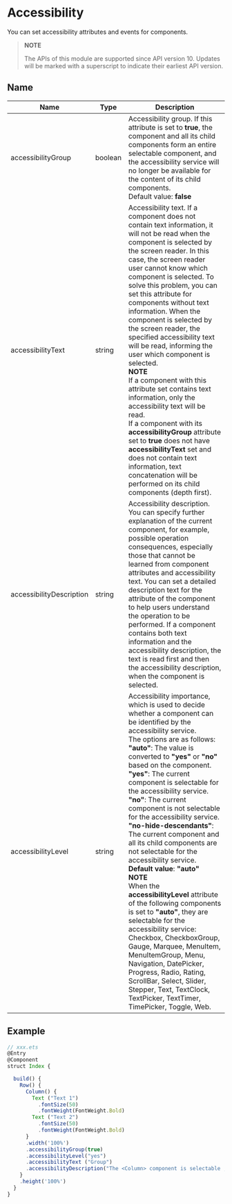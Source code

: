 # Accessibility

You can set accessibility attributes and events for components.

>  **NOTE**
>
>  The APIs of this module are supported since API version 10. Updates will be marked with a superscript to indicate their earliest API version.

## Name

| Name| Type| Description|
| -------- | -------- | -------- |
| accessibilityGroup | boolean | Accessibility group. If this attribute is set to **true**, the component and all its child components form an entire selectable component, and the accessibility service will no longer be available for the content of its child components.<br>Default value: **false**|
| accessibilityText | string   | Accessibility text. If a component does not contain text information, it will not be read when the component is selected by the screen reader. In this case, the screen reader user cannot know which component is selected. To solve this problem, you can set this attribute for components without text information. When the component is selected by the screen reader, the specified accessibility text will be read, informing the user which component is selected.<br>**NOTE**<br>If a component with this attribute set contains text information, only the accessibility text will be read.<br>If a component with its **accessibilityGroup** attribute set to **true** does not have **accessibilityText** set and does not contain text information, text concatenation will be performed on its child components (depth first).|
| accessibilityDescription | string | Accessibility description. You can specify further explanation of the current component, for example, possible operation consequences, especially those that cannot be learned from component attributes and accessibility text. You can set a detailed description text for the attribute of the component to help users understand the operation to be performed. If a component contains both text information and the accessibility description, the text is read first and then the accessibility description, when the component is selected.|
| accessibilityLevel | string | Accessibility importance, which is used to decide whether a component can be identified by the accessibility service.<br>The options are as follows:<br>**"auto"**: The value is converted to **"yes"** or **"no"** based on the component.<br>**"yes"**: The current component is selectable for the accessibility service.<br>**"no"**: The current component is not selectable for the accessibility service.<br>**"no-hide-descendants"**: The current component and all its child components are not selectable for the accessibility service.<br>**Default value**: **"auto"**<br>**NOTE**<br>When the **accessibilityLevel** attribute of the following components is set to **"auto"**, they are selectable for the accessibility service: Checkbox, CheckboxGroup, Gauge, Marquee, MenuItem, MenuItemGroup, Menu, Navigation, DatePicker, Progress, Radio, Rating, ScrollBar, Select, Slider, Stepper, Text, TextClock, TextPicker, TextTimer, TimePicker, Toggle, Web. |

## Example

```ts
// xxx.ets
@Entry
@Component
struct Index {

  build() {
    Row() {
      Column() {
        Text ("Text 1")
          .fontSize(50)
          .fontWeight(FontWeight.Bold)
        Text ("Text 2")
          .fontSize(50)
          .fontWeight(FontWeight.Bold)
      }
      .width('100%')
      .accessibilityGroup(true)
      .accessibilityLevel("yes")
      .accessibilityText ("Group")
      .accessibilityDescription("The <Column> component is selectable , and the text to be read out is "Group".)
    }
    .height('100%')
  }
}
```
